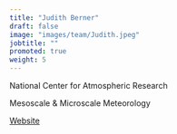 ```yaml
---
title: "Judith Berner"
draft: false
image: "images/team/Judith.jpeg"
jobtitle: ""
promoted: true
weight: 5
---
```



National Center for Atmospheric Research

Mesoscale & Microscale Meteorology

[Website](https://staff.ucar.edu/users/berner)
